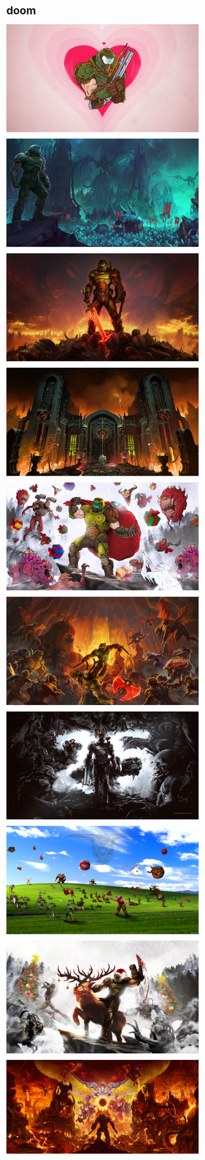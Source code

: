 # doom

<a href="DOOM_VALENTINE_WALLPAPER_1920x1080.jpg"><img alt="DOOM_VALENTINE_WALLPAPER_1920x1080" src="DOOM_VALENTINE_WALLPAPER_1920x1080.jpg"></a>

<a href="Doom-Eternal_Slayer_Army_Wallpaper_1920x1080-01.jpg"><img alt="Doom-Eternal_Slayer_Army_Wallpaper_1920x1080-01" src="Doom-Eternal_Slayer_Army_Wallpaper_1920x1080-01.jpg"></a>

<a href="The_DOOM_Slayer_Wallpaper_1920x1080.jpg"><img alt="The_DOOM_Slayer_Wallpaper_1920x1080" src="The_DOOM_Slayer_Wallpaper_1920x1080.jpg"></a>

<a href="Doom-Eternal_Hellgate_Wallpaper_1920x1080-01.jpg"><img alt="Doom-Eternal_Hellgate_Wallpaper_1920x1080-01" src="Doom-Eternal_Hellgate_Wallpaper_1920x1080-01.jpg"></a>

<a href="DE_Holiday_Wallpaper_FULL-SIZE.jpg"><img alt="DE_Holiday_Wallpaper_FULL-SIZE" src="DE_Holiday_Wallpaper_FULL-SIZE.jpg"></a>

<a href="Doom-Eternal_Maurader_Wallpaper_1920x1080-01.jpg"><img alt="Doom-Eternal_Maurader_Wallpaper_1920x1080-01" src="Doom-Eternal_Maurader_Wallpaper_1920x1080-01.jpg"></a>

<a href="DOOM-25thAnniversary_wallpaper_1920x1080-01.jpg"><img alt="DOOM-25thAnniversary_wallpaper_1920x1080-01" src="DOOM-25thAnniversary_wallpaper_1920x1080-01.jpg"></a>

<a href="windows.png"><img alt="windows" src="windows.png"></a>

<a href="Christmas.jpg"><img alt="Christmas" src="Christmas.jpg"></a>

<a href="waw.jpg"><img alt="waw" src="waw.jpg"></a>

